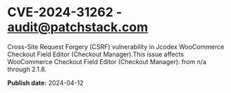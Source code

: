 # CVE-2024-31262 - audit@patchstack.com

Cross-Site Request Forgery (CSRF) vulnerability in Jcodex WooCommerce Checkout Field Editor (Checkout Manager).This issue affects WooCommerce Checkout Field Editor (Checkout Manager): from n/a through 2.1.8.



**Publish date:** 2024-04-12
